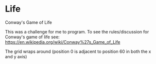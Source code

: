 # Life
Conway's Game of Life

This was a challenge for me to program. To see the rules/discussion for Conway's game of life see: https://en.wikipedia.org/wiki/Conway%27s_Game_of_Life

The grid wraps around (position 0 is adjacent to position 60 in both the x and y axis)
